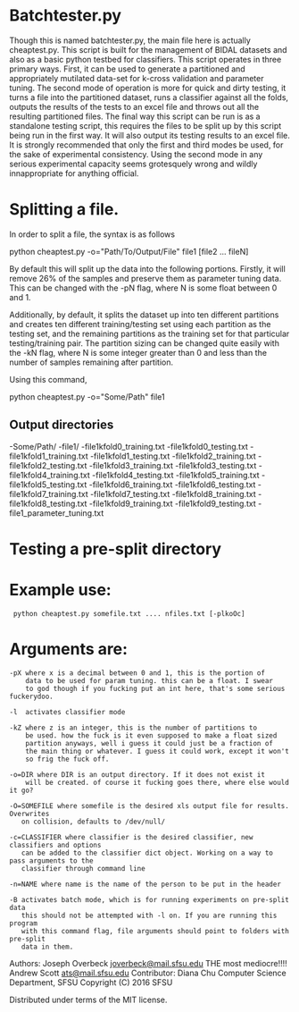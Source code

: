 # Batchtester.py
  Though this is named batchtester.py, the main file here is actually
  cheaptest.py. This script is built for the management of BIDAL datasets
  and also as a basic python testbed for classifiers. This script operates
  in three primary ways. First, it can be used to generate a partitioned
  and appropriately mutilated data-set for k-cross validation and 
  parameter tuning. The second mode of operation is more for quick and dirty
  testing, it turns a file into the partitioned dataset, runs a classifier
  against all the folds, outputs the results of the tests to an excel file
  and throws out all the resulting partitioned files. The final way this
  script can be run is as a standalone testing script, this requires the
  files to be split up by this script being run in the first way. It will
  also output its testing results to an excel file. It is strongly
  recommended that only the first and third modes be used, for the sake of
  experimental consistency. Using the second mode in any serious
  experimental capacity seems grotesquely wrong and wildly innappropriate
  for anything official.

# Splitting a file.

  In order to split a file, the syntax is as follows
  
  python cheaptest.py -o="Path/To/Output/File" file1 [file2 ... fileN]
 
  By default this will split up the data into the following portions.
  Firstly, it will remove 26% of the samples and preserve them as parameter
  tuning data. This can be changed with the -pN flag, where N is some float
  between 0 and 1.

  Additionally, by default, it splits the dataset up into ten different
  partitions and creates ten different  training/testing set using each 
  partition as the testing set, and the remaining partitions as the training
  set for that particular testing/training pair. The partition sizing can
  be changed quite easily with the -kN flag, where N is some integer greater
  than 0 and less than the number of samples remaining after partition.

  Using this command,

  python cheaptest.py -o="Some/Path" file1


## Output directories
 -Some/Path/
    -file1/
       -file1kfold0_training.txt
       -file1kfold0_testing.txt
       -file1kfold1_training.txt
       -file1kfold1_testing.txt
       -file1kfold2_training.txt
       -file1kfold2_testing.txt
       -file1kfold3_training.txt
       -file1kfold3_testing.txt
       -file1kfold4_training.txt
       -file1kfold4_testing.txt
       -file1kfold5_training.txt
       -file1kfold5_testing.txt
       -file1kfold6_training.txt
       -file1kfold6_testing.txt
       -file1kfold7_training.txt
       -file1kfold7_testing.txt
       -file1kfold8_training.txt
       -file1kfold8_testing.txt
       -file1kfold9_training.txt
       -file1kfold9_testing.txt
       -file1_parameter_tuning.txt
  
# Testing a pre-split directory
  
  

# Example use:
 
     python cheaptest.py somefile.txt .... nfiles.txt [-plkoOc]
 
#  Arguments are:
 
    -pX where x is a decimal between 0 and 1, this is the portion of 
        data to be used for param tuning. this can be a float. I swear
        to god though if you fucking put an int here, that's some serious fuckerydoo.
    
    -l  activates classifier mode
 
    -kZ where z is an integer, this is the number of partitions to 
        be used. how the fuck is it even supposed to make a float sized
        partition anyways, well i guess it could just be a fraction of
        the main thing or whatever. I guess it could work, except it won't
        so frig the fuck off.
 
    -o=DIR where DIR is an output directory. If it does not exist it 
        will be created. of course it fucking goes there, where else would it go?
 
    -O=SOMEFILE where somefile is the desired xls output file for results. Overwrites
       on collision, defaults to /dev/null/
 
    -c=CLASSIFIER where classifier is the desired classifier, new classifiers and options
       can be added to the classifier dict object. Working on a way to pass arguments to the
       classifier through command line
 
    -n=NAME where name is the name of the person to be put in the header
    
    -B activates batch mode, which is for running experiments on pre-split data
       this should not be attempted with -l on. If you are running this program
       with this command flag, file arguments should point to folders with pre-split
       data in them.
 
 
 
  Authors: Joseph Overbeck <joverbeck@mail.sfsu.edu> THE most mediocre!!!!
           Andrew Scott <ats@mail.sfsu.edu>
  Contributor: Diana Chu
  Computer Science Department, SFSU
  Copyright (C) 2016 SFSU
 
  Distributed under terms of the MIT license.
  
